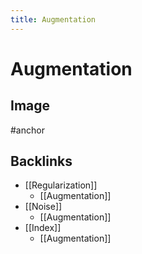 ```yaml
---
title: Augmentation
---
```


# Augmentation

## Image
#anchor





## Backlinks
* [[Regularization]]
	* [[Augmentation]]
* [[Noise]]
	* [[Augmentation]]
* [[Index]]
	* [[Augmentation]]

